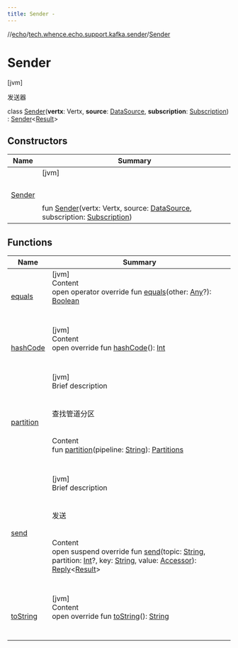 ```yaml
---
title: Sender -
---
```

//[echo](../../index.md)/[tech.whence.echo.support.kafka.sender](../index.md)/[Sender](index.md)



# Sender  
 [jvm] 

发送器

class [Sender](index.md)(**vertx**: Vertx, **source**: [DataSource](../-data-source/index.md), **subscription**: [Subscription](../../tech.whence.echo.job.stream.subscription/-subscription/index.md)) : [Sender](../../tech.whence.echo.job.stream.sender/-sender/index.md)<[Result](../-result/index.md)>    


## Constructors  
  
|  Name|  Summary| 
|---|---|
| [Sender](-sender.md)|  [jvm] <br><br><br><br>fun [Sender](-sender.md)(vertx: Vertx, source: [DataSource](../-data-source/index.md), subscription: [Subscription](../../tech.whence.echo.job.stream.subscription/-subscription/index.md))   <br>


## Functions  
  
|  Name|  Summary| 
|---|---|
| [equals](../../tech.whence.echo.webclient.response.exception/-response-unrecognized-exception/index.md#kotlin/Any/equals/#kotlin.Any?/PointingToDeclaration/)| [jvm]  <br>Content  <br>open operator override fun [equals](../../tech.whence.echo.webclient.response.exception/-response-unrecognized-exception/index.md#kotlin/Any/equals/#kotlin.Any?/PointingToDeclaration/)(other: [Any](https://kotlinlang.org/api/latest/jvm/stdlib/kotlin/-any/index.html)?): [Boolean](https://kotlinlang.org/api/latest/jvm/stdlib/kotlin/-boolean/index.html)  <br><br><br>
| [hashCode](../../tech.whence.echo.webclient.response.exception/-response-unrecognized-exception/index.md#kotlin/Any/hashCode/#/PointingToDeclaration/)| [jvm]  <br>Content  <br>open override fun [hashCode](../../tech.whence.echo.webclient.response.exception/-response-unrecognized-exception/index.md#kotlin/Any/hashCode/#/PointingToDeclaration/)(): [Int](https://kotlinlang.org/api/latest/jvm/stdlib/kotlin/-int/index.html)  <br><br><br>
| [partition](partition.md)| [jvm]  <br>Brief description  <br><br><br>查找管道分区<br><br>  <br>Content  <br>fun [partition](partition.md)(pipeline: [String](https://kotlinlang.org/api/latest/jvm/stdlib/kotlin/-string/index.html)): [Partitions](../../tech.whence.echo.job.stream.subscription/-partitions/index.md)  <br><br><br>
| [send](send.md)| [jvm]  <br>Brief description  <br><br><br>发送<br><br>  <br>Content  <br>open suspend override fun [send](send.md)(topic: [String](https://kotlinlang.org/api/latest/jvm/stdlib/kotlin/-string/index.html), partition: [Int](https://kotlinlang.org/api/latest/jvm/stdlib/kotlin/-int/index.html)?, key: [String](https://kotlinlang.org/api/latest/jvm/stdlib/kotlin/-string/index.html), value: [Accessor](../../tech.whence.echo.container.accessor/-accessor/index.md)): [Reply](../../tech.whence.echo.container/-reply/index.md)<[Result](../-result/index.md)>  <br><br><br>
| [toString](../../tech.whence.echo.webclient.response.exception/-response-unrecognized-exception/index.md#kotlin/Any/toString/#/PointingToDeclaration/)| [jvm]  <br>Content  <br>open override fun [toString](../../tech.whence.echo.webclient.response.exception/-response-unrecognized-exception/index.md#kotlin/Any/toString/#/PointingToDeclaration/)(): [String](https://kotlinlang.org/api/latest/jvm/stdlib/kotlin/-string/index.html)  <br><br><br>

